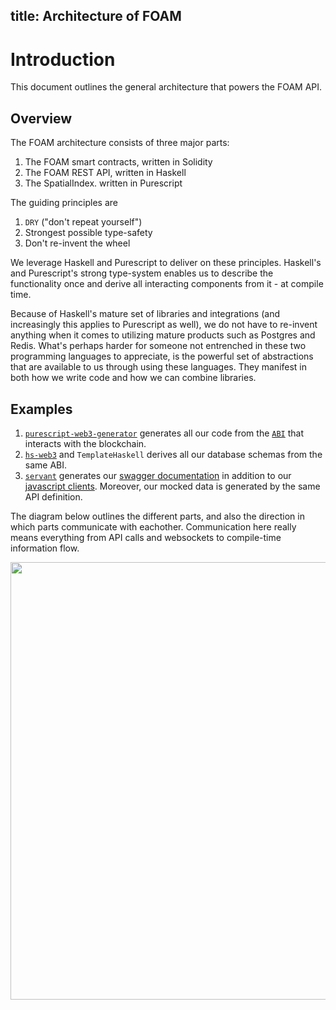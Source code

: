 title: Architecture of FOAM 
---

# Introduction

This document outlines the general architecture that powers the FOAM API.

## Overview

The FOAM architecture consists of three major parts:

1. The FOAM smart contracts, written in Solidity
2. The FOAM REST API, written in Haskell
3. The SpatialIndex. written in Purescript

The guiding principles are
1. `DRY` ("don't repeat yourself")
2. Strongest possible type-safety
3. Don't re-invent the wheel

We leverage Haskell and Purescript to deliver on these principles. Haskell's and Purescript's strong type-system enables us to describe the functionality once and derive all interacting components from it - at compile time. 

Because of Haskell's mature set of libraries and integrations (and increasingly this applies to Purescript as well), we do not have to re-invent anything when it comes to utilizing mature products such as Postgres and Redis. What's perhaps harder for someone not entrenched in these two programming languages to appreciate, is the powerful set of abstractions that are available to us through using these languages. They manifest in both how we write code and how we can combine libraries.

## Examples
1. [`purescript-web3-generator`](https://github.com/f-o-a-m/purescript-web3-generator) generates all our code from the [`ABI`](https://solidity.readthedocs.io/en/develop/abi-spec.html) that interacts with the blockchain. 
2. [`hs-web3`](https://github.com/airalab/hs-web3) and `TemplateHaskell` derives all our database schemas from the same ABI.
3. [`servant`](http://haskell-servant.readthedocs.io/en/stable/) generates our [swagger documentation](../swagger/ui.html) in addition to our [javascript clients](../swagger/intro.html). Moreover, our mocked data is generated by the same API definition.

The diagram below outlines the different parts, and also the direction in which parts communicate with eachother. Communication here really means everything from API calls and websockets to compile-time information flow.

<img src="../images/foam.architecture_0.4.png" width="700">
